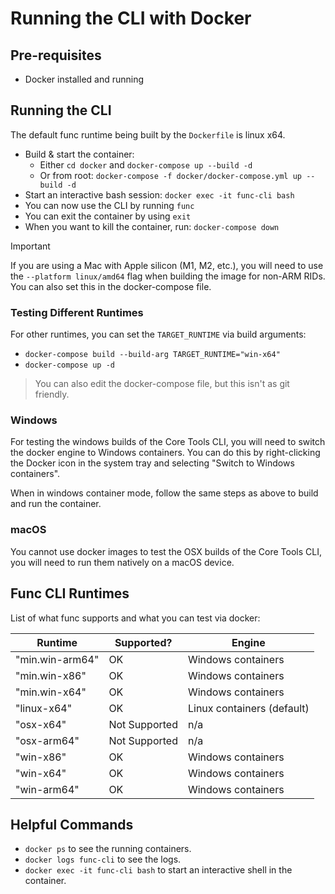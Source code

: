 # Running the CLI with Docker

## Pre-requisites

- Docker installed and running

## Running the CLI

The default func runtime being built by the `Dockerfile` is linux x64.

- Build & start the container:
  - Either `cd docker` and `docker-compose up --build -d`
  - Or from root: `docker-compose -f docker/docker-compose.yml up --build -d`
- Start an interactive bash session: `docker exec -it func-cli bash`
- You can now use the CLI by running `func`
- You can exit the container by using `exit`
- When you want to kill the container, run: `docker-compose down`

> [!IMPORTANT]
> If you are using a Mac with Apple silicon (M1, M2, etc.), you will need to use the `--platform linux/amd64`
> flag when building the image for non-ARM RIDs. You can also set this in the docker-compose file.

### Testing Different Runtimes

For other runtimes, you can set the `TARGET_RUNTIME` via build arguments:

- `docker-compose build --build-arg TARGET_RUNTIME="win-x64"`
- `docker-compose up -d`

> You can also edit the docker-compose file, but this isn't as git friendly.

### Windows

For testing the windows builds of the Core Tools CLI, you will need to switch the docker engine to Windows containers.
You can do this by right-clicking the Docker icon in the system tray and selecting "Switch to Windows containers".

When in windows container mode, follow the same steps as above to build and run the container.

### macOS

You cannot use docker images to test the OSX builds of the Core Tools CLI, you will need to run them natively on a macOS device.

## Func CLI Runtimes

List of what func supports and what you can test via docker:

| Runtime | Supported? | Engine |
|-------- | ---------- | ------ |
| "min.win-arm64" | OK | Windows containers |
| "min.win-x86" | OK | Windows containers |
| "min.win-x64" | OK | Windows containers |
| "linux-x64" | OK | Linux containers (default) |
| "osx-x64" | Not Supported | n/a |
| "osx-arm64" | Not Supported | n/a |
| "win-x86" | OK | Windows containers |
| "win-x64" | OK | Windows containers |
| "win-arm64" | OK | Windows containers |

## Helpful Commands

- `docker ps` to see the running containers.
- `docker logs func-cli` to see the logs.
- `docker exec -it func-cli bash` to start an interactive shell in the container.